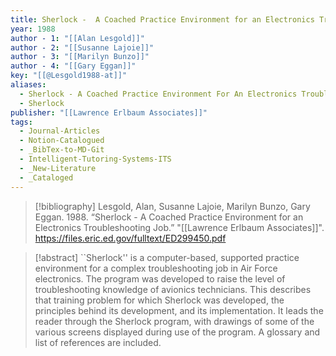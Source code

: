 ```yaml
---
title: Sherlock -  A Coached Practice Environment for an Electronics Troubleshooting Job
year: 1988
author - 1: "[[Alan Lesgold]]"
author - 2: "[[Susanne Lajoie]]"
author - 3: "[[Marilyn Bunzo]]"
author - 4: "[[Gary Eggan]]"
key: "[[@Lesgold1988-at]]"
aliases:
  - Sherlock - A Coached Practice Environment For An Electronics Troubleshooting Job
  - Sherlock
publisher: "[[Lawrence Erlbaum Associates]]"
tags:
  - Journal-Articles
  - Notion-Catalogued
  - _BibTex-to-MD-Git
  - Intelligent-Tutoring-Systems-ITS
  - _New-Literature
  - _Cataloged
---
```


> [!bibliography]
> Lesgold, Alan, Susanne Lajoie, Marilyn Bunzo, Gary Eggan. 1988. “Sherlock -  A Coached Practice Environment for an Electronics Troubleshooting Job.” "[[Lawrence Erlbaum Associates]]". https://files.eric.ed.gov/fulltext/ED299450.pdf

> [!abstract]
> ``Sherlock'' is a computer-based, supported practice environment for a complex troubleshooting job in Air Force electronics. The program was developed to raise the level of troubleshooting knowledge of avionics technicians. This describes that training problem for which Sherlock was developed, the principles behind its development, and its implementation. It leads the reader through the Sherlock program, with drawings of some of the various screens displayed during use of the program. A glossary and list of references are included.
